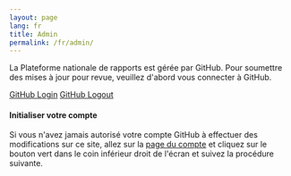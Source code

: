```yaml
---
layout: page
lang: fr
title: Admin
permalink: /fr/admin/
---
```


La Plateforme nationale de rapports est gérée par GitHub. Pour soumettre des mises à jour pour revue, veuillez d'abord vous connecter à GitHub.

<div class="button_wrapper github-login">
    <a class="usa-button usa-button-big" href="https://github.com/login">GitHub Login</a> <a class="usa-button usa-button-big logout" href="https://github.com/logout">GitHub Logout</a>
</div>

#### Initialiser votre compte

Si vous n'avez jamais autorisé votre compte GitHub à effectuer des modifications sur ce site, allez sur la [page du compte](http://prose.io/#GSA/sdg-indicators/edit/gh-pages/account.md) et cliquez sur le bouton vert dans le coin inférieur droit de l'écran et suivez la procédure suivante.
